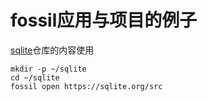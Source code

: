 # fossil应用与项目的例子

[sqlite](https://github.com/sqlite/sqlite?tab=readme-ov-file)仓库的内容使用

```
mkdir -p ~/sqlite
cd ~/sqlite
fossil open https://sqlite.org/src
```

